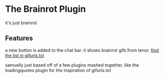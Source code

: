 # The Brainrot Plugin

it's just brainrot

## Features

a new button is added to the chat bar. it shows brainrot gifs from tenor. [find the list in gifurls.txt](./gifURls.txt)

samuelly just based off of a few plugins mashed together, like the loadingquotes plugin for the inspiration of gifurls.txt
